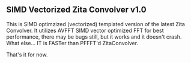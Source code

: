 SIMD Vectorized Zita Convolver v1.0
------------------------------------------------------------------------------------------
This is SIMD optimzized (vectorized) templated version of the latest Zita Convolver.
It utilizes AVFFT SIMD vector optimized FFT for best performance, there may be bugs still, 
but it works and it doesn't crash. What else... IT is FASTer than PFFFT'd ZitaConvolver.

That's it for now.
